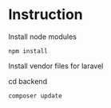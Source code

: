 <h1>Instruction</h1>
<p>Install node modules</p>
<code>npm install</code>
<p>Install vendor files for laravel</p>
<p>cd backend</p>
<code>composer update</code>
